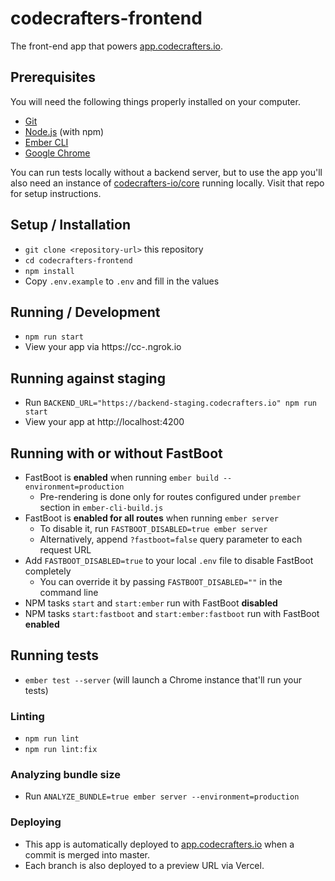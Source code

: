# codecrafters-frontend

The front-end app that powers [app.codecrafters.io](https://app.codecrafters.io).

## Prerequisites

You will need the following things properly installed on your computer.

- [Git](https://git-scm.com/)
- [Node.js](https://nodejs.org/) (with npm)
- [Ember CLI](https://cli.emberjs.com/release/)
- [Google Chrome](https://google.com/chrome/)

You can run tests locally without a backend server, but to use the app you'll also need an instance of
[codecrafters-io/core](https://github.com/codecrafters-io/core) running locally. Visit that repo for setup instructions.

## Setup / Installation

- `git clone <repository-url>` this repository
- `cd codecrafters-frontend`
- `npm install`
- Copy `.env.example` to `.env` and fill in the values

## Running / Development

- `npm run start`
- View your app via https://cc-<username>.ngrok.io

## Running against staging

- Run `BACKEND_URL="https://backend-staging.codecrafters.io" npm run start`
- View your app at http://localhost:4200

## Running with or without FastBoot

- FastBoot is **enabled** when running `ember build --environment=production`
  - Pre-rendering is done only for routes configured under `prember` section in `ember-cli-build.js`
- FastBoot is **enabled for all routes** when running `ember server`
  - To disable it, run `FASTBOOT_DISABLED=true ember server` 
  - Alternatively, append `?fastboot=false` query parameter to each request URL
- Add `FASTBOOT_DISABLED=true` to your local `.env` file to disable FastBoot completely
  - You can override it by passing `FASTBOOT_DISABLED=""` in the command line
- NPM tasks `start` and `start:ember` run with FastBoot **disabled**
- NPM tasks `start:fastboot` and `start:ember:fastboot` run with FastBoot **enabled**

## Running tests

- `ember test --server` (will launch a Chrome instance that'll run your tests)

### Linting

- `npm run lint`
- `npm run lint:fix`

### Analyzing bundle size

- Run `ANALYZE_BUNDLE=true ember server --environment=production`

### Deploying

- This app is automatically deployed to [app.codecrafters.io](https://app.codecrafters.io) when a commit is merged into master.
- Each branch is also deployed to a preview URL via Vercel.
